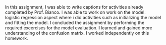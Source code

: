 In this assignment, I was able to write captions for activities already completed by Prof. Bianco. I was able to work on work on the model: logistic regression aspect where i did activities such as initializing the model and fitting the model. I concluded the assignment by performing the required excercises for the model evaluation. I learned and gained more understanding of the confusion matrix. I worked independently on this homework.
